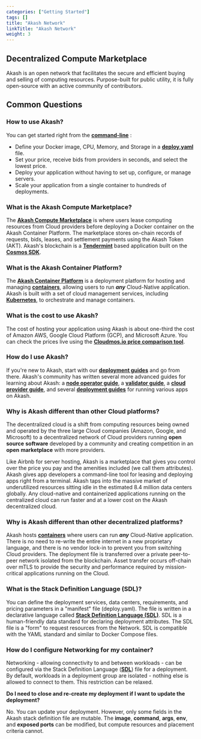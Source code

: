 ```yaml
---
categories: ["Getting Started"]
tags: []
title: "Akash Network"
linkTitle: "Akash Network"
weight: 3
---
```


## Decentralized Compute Marketplace

Akash is an open network that facilitates the secure and efficient buying and selling of computing resources. Purpose-built for public utility, it is fully open-source with an active community of contributors.

## Common Questions

### How to use Akash?

You can get started right from the [**command-line**](/docs/docs/deployments/akash-cli/cli-booster/) :

- Define your Docker image, CPU, Memory, and Storage in a [**deploy.yaml**](/docs/docs/getting-started/stack-definition-language/) file.
- Set your price, receive bids from providers in seconds, and select the lowest price.
- Deploy your application without having to set up, configure, or manage servers.
- Scale your application from a single container to hundreds of deployments.

### What is the Akash Compute Marketplace?

The [**Akash Compute Marketplace**](/docs/docs/other-resources/marketplace/) is where users lease computing resources from Cloud providers before deploying a Docker container on the Akash Container Platform. The marketplace stores on-chain records of requests, bids, leases, and settlement payments using the Akash Token (AKT). Akash's blockchain is a [**Tendermint**](https://github.com/tendermint/tendermint) based application built on the [**Cosmos SDK**](https://github.com/cosmos/cosmos-sdk).

### What is the Akash Container Platform?

The [**Akash Container Platform**](/docs/docs/other-resources/containers/) is a deployment platform for hosting and managing [**containers**](/docs/docs/other-resources/containers/), allowing users to run _**any**_ Cloud-Native application. Akash is built with a set of cloud management services, including [**Kubernetes**](https://kubernetes.io), to orchestrate and manage containers.

### What is the cost to use Akash?

The cost of hosting your application using Akash is about one-third the cost of Amazon AWS, Google Cloud Platform (GCP), and Microsoft Azure. You can check the prices live using the [**Cloudmos.io price comparison tool**](https://cloudmos.io/price-compare).

### How do I use Akash?

If you're new to Akash, start with our [**deployment guides**](/docs/docs/deployments/cloudmos-deploy/) and go from there. Akash's community has written several more advanced guides for learning about Akash: a [**node operator guide**](/docs/docs/akash-nodes/akash-node-via-helm-chart/), a [**validator guide**](validating/validator.md), a [**cloud provider guide**](broken-reference), and several [**deployment guides**](/docs/docs/deployments/cloudmos-deploy/) for running various apps on Akash.

### Why is Akash different than other Cloud platforms?

The decentralized cloud is a shift from computing resources being owned and operated by the three large Cloud companies (Amazon, Google, and Microsoft) to a decentralized network of Cloud providers running **open source** **software** developed by a community and creating competition in an **open** **marketplace** with more providers.

Like Airbnb for server hosting, Akash is a marketplace that gives you control over the price you pay and the amenities included (we call them attributes). Akash gives app developers a command-line tool for leasing and deploying apps right from a terminal. Akash taps into the massive market of underutilized resources sitting idle in the estimated 8.4 million data centers globally. Any cloud-native and containerized applications running on the centralized cloud can run faster and at a lower cost on the Akash decentralized cloud.

### Why is Akash different than other decentralized platforms?

Akash hosts [**containers**](/docs/docs/other-resources/containers/) where users can run _**any**_ Cloud-Native application. There is no need to re-write the entire internet in a new proprietary language, and there is no vendor lock-in to prevent you from switching Cloud providers. The deployment file is transferred over a private peer-to-peer network isolated from the blockchain. Asset transfer occurs off-chain over mTLS to provide the security and performance required by mission-critical applications running on the Cloud.

### What is the Stack Definition Language (SDL)?

You can define the deployment services, data centers, requirements, and pricing parameters in a "manifest" file (deploy.yaml). The file is written in a declarative language called [**Stack Definition Language (SDL)**](/docs/docs/getting-started/stack-definition-language/). SDL is a human-friendly data standard for declaring deployment attributes. The SDL file is a "form" to request resources from the Network. SDL is compatible with the YAML standard and similar to Docker Compose files.

### How do I configure Networking for my container?

Networking - allowing connectivity to and between workloads - can be configured via the Stack Definition Language ([**SDL**](/docs/docs/getting-started/stack-definition-language/)) file for a deployment. By default, workloads in a deployment group are isolated - nothing else is allowed to connect to them. This restriction can be relaxed.

**Do I need to close and re-create my deployment if I want to update the deployment?**

No. You can update your deployment. However, only some fields in the Akash stack definition file are mutable. The **image**, **command**, **args**, **env**, and **exposed ports** can be modified, but compute resources and placement criteria cannot.
